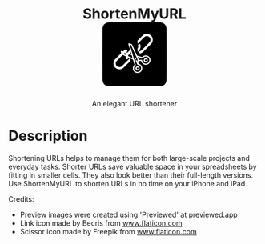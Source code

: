 <h1 align="center">
  ShortenMyURL
  <br>
  <a href="https://apps.apple.com/us/app/shortenmyurl/id1525888533"><img alt="icon" width="128" height="128" src="readme_icon.svg"></a>
</h1>
<div align="center">
  An elegant URL shortener
</div>

# Description

Shortening URLs helps to manage them for both large-scale projects and everyday tasks. Shorter URLs save valuable space in your spreadsheets by fitting in smaller cells. They also look better than their full-length versions. Use ShortenMyURL to shorten URLs in no time on your iPhone and iPad.

Credits:

- Preview images were created using 'Previewed' at previewed.app
- Link icon made by Becris from www.flaticon.com
- Scissor icon made by Freepik from www.flaticon.com
